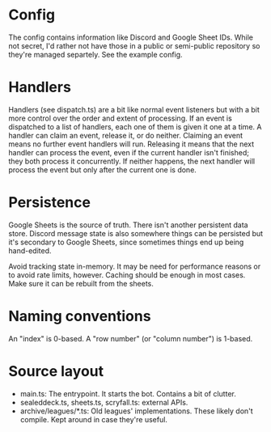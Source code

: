 # Config

The config contains information like Discord and Google Sheet IDs. While not
secret, I'd rather not have those in a public or semi-public repository so
they're managed separtely. See the example config.

# Handlers

Handlers (see dispatch.ts) are a bit like normal event listeners but with a bit
more control over the order and extent of processing. If an event is dispatched
to a list of handlers, each one of them is given it one at a time. A handler can
claim an event, release it, or do neither. Claiming an event means no further
event handlers will run. Releasing it means that the next handler can process
the event, even if the current handler isn't finished; they both process it
concurrently. If neither happens, the next handler will process the event but
only after the current one is done.

# Persistence

Google Sheets is the source of truth. There isn't another persistent data
store. Discord message state is also somewhere things can be persisted but it's
secondary to Google Sheets, since sometimes things end up being hand-edited.

Avoid tracking state in-memory. It may be need for performance reasons or to
avoid rate limits, however. Caching should be enough in most cases. Make sure
it can be rebuilt from the sheets.

# Naming conventions

An "index" is 0-based. A "row number" (or "column number") is 1-based.

# Source layout

* main.ts: The entrypoint. It starts the bot. Contains a bit of clutter.
* sealeddeck.ts, sheets.ts, scryfall.ts: external APIs.
* archive/leagues/*.ts: Old leagues' implementations. These likely don't compile.
  Kept around in case they're useful.
